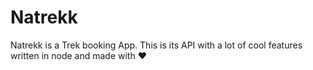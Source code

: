 # Natrekk

Natrekk is a Trek booking App. This is its API with a lot of cool features written in node and made with ❤️
